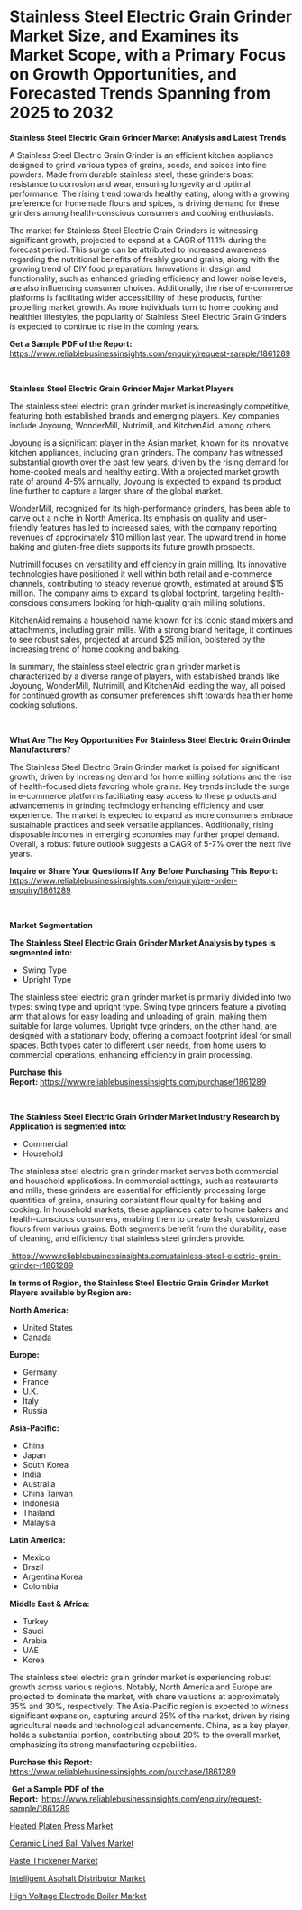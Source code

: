 <p><h1>Stainless Steel Electric Grain Grinder Market Size, and Examines its Market Scope, with a Primary Focus on Growth Opportunities, and Forecasted Trends Spanning from 2025 to 2032</h1></p><p><strong>Stainless Steel Electric Grain Grinder Market Analysis and Latest Trends</strong></p>
<p><p>A Stainless Steel Electric Grain Grinder is an efficient kitchen appliance designed to grind various types of grains, seeds, and spices into fine powders. Made from durable stainless steel, these grinders boast resistance to corrosion and wear, ensuring longevity and optimal performance. The rising trend towards healthy eating, along with a growing preference for homemade flours and spices, is driving demand for these grinders among health-conscious consumers and cooking enthusiasts.</p><p>The market for Stainless Steel Electric Grain Grinders is witnessing significant growth, projected to expand at a CAGR of 11.1% during the forecast period. This surge can be attributed to increased awareness regarding the nutritional benefits of freshly ground grains, along with the growing trend of DIY food preparation. Innovations in design and functionality, such as enhanced grinding efficiency and lower noise levels, are also influencing consumer choices. Additionally, the rise of e-commerce platforms is facilitating wider accessibility of these products, further propelling market growth. As more individuals turn to home cooking and healthier lifestyles, the popularity of Stainless Steel Electric Grain Grinders is expected to continue to rise in the coming years.</p></p>
<p><strong>Get a Sample PDF of the Report:&nbsp;</strong> <a href="https://www.reliablebusinessinsights.com/enquiry/request-sample/1861289?utm_campaign=1117&utm_medium=2&utm_source=Github&utm_content=ia&utm_term=28022025&utm_id=stainless-steel-electric-grain-grinder">https://www.reliablebusinessinsights.com/enquiry/request-sample/1861289</a></p>
<p>&nbsp;</p>
<p><strong>Stainless Steel Electric Grain Grinder Major Market Players</strong></p>
<p><p>The stainless steel electric grain grinder market is increasingly competitive, featuring both established brands and emerging players. Key companies include Joyoung, WonderMill, Nutrimill, and KitchenAid, among others. </p><p>Joyoung is a significant player in the Asian market, known for its innovative kitchen appliances, including grain grinders. The company has witnessed substantial growth over the past few years, driven by the rising demand for home-cooked meals and healthy eating. With a projected market growth rate of around 4-5% annually, Joyoung is expected to expand its product line further to capture a larger share of the global market.</p><p>WonderMill, recognized for its high-performance grinders, has been able to carve out a niche in North America. Its emphasis on quality and user-friendly features has led to increased sales, with the company reporting revenues of approximately $10 million last year. The upward trend in home baking and gluten-free diets supports its future growth prospects.</p><p>Nutrimill focuses on versatility and efficiency in grain milling. Its innovative technologies have positioned it well within both retail and e-commerce channels, contributing to steady revenue growth, estimated at around $15 million. The company aims to expand its global footprint, targeting health-conscious consumers looking for high-quality grain milling solutions.</p><p>KitchenAid remains a household name known for its iconic stand mixers and attachments, including grain mills. With a strong brand heritage, it continues to see robust sales, projected at around $25 million, bolstered by the increasing trend of home cooking and baking.</p><p>In summary, the stainless steel electric grain grinder market is characterized by a diverse range of players, with established brands like Joyoung, WonderMill, Nutrimill, and KitchenAid leading the way, all poised for continued growth as consumer preferences shift towards healthier home cooking solutions.</p></p>
<p>&nbsp;</p>
<p><strong>What Are The Key Opportunities For Stainless Steel Electric Grain Grinder Manufacturers?</strong></p>
<p><p>The Stainless Steel Electric Grain Grinder market is poised for significant growth, driven by increasing demand for home milling solutions and the rise of health-focused diets favoring whole grains. Key trends include the surge in e-commerce platforms facilitating easy access to these products and advancements in grinding technology enhancing efficiency and user experience. The market is expected to expand as more consumers embrace sustainable practices and seek versatile appliances. Additionally, rising disposable incomes in emerging economies may further propel demand. Overall, a robust future outlook suggests a CAGR of 5-7% over the next five years.</p></p>
<p><strong>Inquire or Share Your Questions If Any Before Purchasing This Report:</strong> <a href="https://www.reliablebusinessinsights.com/enquiry/pre-order-enquiry/1861289?utm_campaign=1117&utm_medium=2&utm_source=Github&utm_content=ia&utm_term=28022025&utm_id=stainless-steel-electric-grain-grinder">https://www.reliablebusinessinsights.com/enquiry/pre-order-enquiry/1861289</a></p>
<p>&nbsp;</p>
<p><strong>Market Segmentation</strong></p>
<p><strong>The Stainless Steel Electric Grain Grinder Market Analysis by types is segmented into:</strong></p>
<p><ul><li>Swing Type</li><li>Upright Type</li></ul></p>
<p><p>The stainless steel electric grain grinder market is primarily divided into two types: swing type and upright type. Swing type grinders feature a pivoting arm that allows for easy loading and unloading of grain, making them suitable for large volumes. Upright type grinders, on the other hand, are designed with a stationary body, offering a compact footprint ideal for small spaces. Both types cater to different user needs, from home users to commercial operations, enhancing efficiency in grain processing.</p></p>
<p><strong>Purchase this Report:&nbsp;</strong><a href="https://www.reliablebusinessinsights.com/purchase/1861289?utm_campaign=1117&utm_medium=2&utm_source=Github&utm_content=ia&utm_term=28022025&utm_id=stainless-steel-electric-grain-grinder">https://www.reliablebusinessinsights.com/purchase/1861289</a></p>
<p>&nbsp;</p>
<p><strong>The Stainless Steel Electric Grain Grinder Market Industry Research by Application is segmented into:</strong></p>
<p><ul><li>Commercial</li><li>Household</li></ul></p>
<p><p>The stainless steel electric grain grinder market serves both commercial and household applications. In commercial settings, such as restaurants and mills, these grinders are essential for efficiently processing large quantities of grains, ensuring consistent flour quality for baking and cooking. In household markets, these appliances cater to home bakers and health-conscious consumers, enabling them to create fresh, customized flours from various grains. Both segments benefit from the durability, ease of cleaning, and efficiency that stainless steel grinders provide.</p></p>
<p><a href="https://www.reliablebusinessinsights.com/stainless-steel-electric-grain-grinder-r1861289?utm_campaign=1117&utm_medium=2&utm_source=Github&utm_content=ia&utm_term=28022025&utm_id=stainless-steel-electric-grain-grinder">&nbsp;https://www.reliablebusinessinsights.com/stainless-steel-electric-grain-grinder-r1861289</a></p>
<p><strong>In terms of Region, the Stainless Steel Electric Grain Grinder Market Players available by Region are:</strong></p>
<p>
    <p> <strong> North America: </strong>
        <ul>
            <li>United States</li>
            <li>Canada</li>
        </ul>
        </p> 
    <p> <strong> Europe: </strong>
        <ul>
            <li>Germany</li>
            <li>France</li>
            <li>U.K.</li>
            <li>Italy</li>
            <li>Russia</li>
        </ul>
        </p> 
    <p> <strong> Asia-Pacific: </strong>
        <ul>
            <li>China</li>
            <li>Japan</li>
            <li>South Korea</li>
            <li>India</li>
            <li>Australia</li>
            <li>China Taiwan</li>
            <li>Indonesia</li>
            <li>Thailand</li>
            <li>Malaysia</li>
        </ul>
        </p> 
    <p> <strong> Latin America: </strong>
        <ul>
            <li>Mexico</li>
            <li>Brazil</li>
            <li>Argentina Korea</li>
            <li>Colombia</li>
        </ul>
        </p> 
    <p> <strong> Middle East & Africa: </strong>
        <ul>
            <li>Turkey</li>
            <li>Saudi</li>
            <li>Arabia</li>
            <li>UAE</li>
            <li>Korea</li>
        </ul>
    </p>
    </p>
<p><p>The stainless steel electric grain grinder market is experiencing robust growth across various regions. Notably, North America and Europe are projected to dominate the market, with share valuations at approximately 35% and 30%, respectively. The Asia-Pacific region is expected to witness significant expansion, capturing around 25% of the market, driven by rising agricultural needs and technological advancements. China, as a key player, holds a substantial portion, contributing about 20% to the overall market, emphasizing its strong manufacturing capabilities.</p></p>
<p><strong>Purchase this Report: </strong><a href="https://www.reliablebusinessinsights.com/purchase/1861289?utm_campaign=1117&utm_medium=2&utm_source=Github&utm_content=ia&utm_term=28022025&utm_id=stainless-steel-electric-grain-grinder">https://www.reliablebusinessinsights.com/purchase/1861289</a></p>
<p>&nbsp;<strong>Get a Sample PDF of the Report:&nbsp;&nbsp;</strong><a href="https://www.reliablebusinessinsights.com/enquiry/request-sample/1861289?utm_campaign=1117&utm_medium=2&utm_source=Github&utm_content=ia&utm_term=28022025&utm_id=stainless-steel-electric-grain-grinder">https://www.reliablebusinessinsights.com/enquiry/request-sample/1861289</a></p>
<p><strong></strong></p>
<p><p><a href="https://github.com/BryceTownsendr/Market-Research-Report-List-7/blob/main/heated-platen-press-market.md?utm_campaign=1117&utm_medium=2&utm_source=Github&utm_content=ia&utm_term=28022025&utm_id=stainless-steel-electric-grain-grinder">Heated Platen Press Market</a></p><p><a href="https://github.com/ygfu6u/Market-Research-Report-List-1/blob/main/ceramic-lined-ball-valves-market.md?utm_campaign=1117&utm_medium=2&utm_source=Github&utm_content=ia&utm_term=28022025&utm_id=stainless-steel-electric-grain-grinder">Ceramic Lined Ball Valves Market</a></p><p><a href="https://github.com/leopardmicheal7019/Market-Research-Report-List-1/blob/main/paste-thickener-market.md?utm_campaign=1117&utm_medium=2&utm_source=Github&utm_content=ia&utm_term=28022025&utm_id=stainless-steel-electric-grain-grinder">Paste Thickener Market</a></p><p><a href="https://github.com/JubayerMia832/Market-Research-Report-List-1/blob/main/intelligent-asphalt-distributor-market.md?utm_campaign=1117&utm_medium=2&utm_source=Github&utm_content=ia&utm_term=28022025&utm_id=stainless-steel-electric-grain-grinder">Intelligent Asphalt Distributor Market</a></p><p><a href="https://github.com/mahnoor2003/Market-Research-Report-List-7/blob/main/high-voltage-electrode-boiler-market.md?utm_campaign=1117&utm_medium=2&utm_source=Github&utm_content=ia&utm_term=28022025&utm_id=stainless-steel-electric-grain-grinder">High Voltage Electrode Boiler Market</a></p></p>